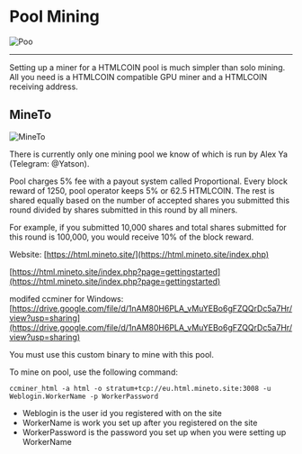 # Pool Mining
![Poo](./images/pool.jpg)

----------

Setting up a miner for a HTMLCOIN pool is much simpler than solo mining. All you need is a HTMLCOIN compatible GPU miner and a HTMLCOIN receiving address. 

## MineTo

![MineTo](./images/mineto.jpg)

There is currently only one mining pool we know of which is run by Alex Ya (Telegram: @Yatson).

Pool charges 5% fee with a payout system called Proportional. Every block reward of 1250, pool operator keeps 5% or 62.5 HTMLCOIN. The rest is shared equally based on the number of accepted shares you submitted this round divided by shares submitted in this round by all miners.

For example, if you submitted 10,000 shares and total shares submitted for this round is 100,000, you would receive 10% of the block reward.

Website: [https://html.mineto.site/](https://html.mineto.site/index.php)

[https://html.mineto.site/index.php?page=gettingstarted](https://html.mineto.site/index.php?page=gettingstarted)

modifed ccminer for Windows: [https://drive.google.com/file/d/1nAM80H6PLA_vMuYEBo6gFZQQrDc5a7Hr/view?usp=sharing](https://drive.google.com/file/d/1nAM80H6PLA_vMuYEBo6gFZQQrDc5a7Hr/view?usp=sharing)

You must use this custom binary to mine with this pool.

To mine on pool, use the following command:

`ccminer_html -a html -o stratum+tcp://eu.html.mineto.site:3008 -u Weblogin.WorkerName -p WorkerPassword`

- Weblogin is the user id you registered with on the site
- WorkerName is work you set up after you registered on the site
- WorkerPassword is the password you set up when you were setting up WorkerName
